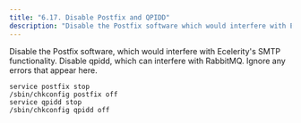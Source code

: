 ```yaml
---
title: "6.17. Disable Postfix and QPIDD"
description: "Disable the Postfix software which would interfere with Ecelerity's SMTP functionality Disable qpidd which can interfere with Rabbit MQ Ignore any errors that appear here..."
---
```


Disable the Postfix software, which would interfere with Ecelerity's SMTP functionality. Disable qpidd, which can interfere with RabbitMQ. Ignore any errors that appear here.

```
service postfix stop
/sbin/chkconfig postfix off
service qpidd stop
/sbin/chkconfig qpidd off
```